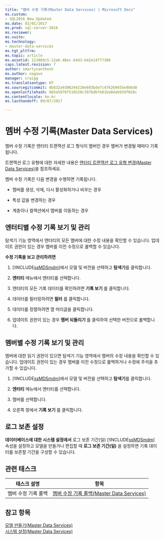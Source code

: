 ```yaml
---
title: "멤버 수정 기록(Master Data Services) | Microsoft Docs"
ms.custom:
- SQL2016_New_Updated
ms.date: 03/01/2017
ms.prod: sql-server-2016
ms.reviewer: 
ms.suite: 
ms.technology:
- master-data-services
ms.tgt_pltfrm: 
ms.topic: article
ms.assetid: 113069c5-12e6-48ec-b443-b42e14f77308
caps.latest.revision: 7
author: smartysanthosh
ms.author: nagavo
manager: craigg
ms.translationtype: HT
ms.sourcegitcommit: 0b832a9306244210e693bde7c476269455e9b6d8
ms.openlocfilehash: 665a5978f516520c397bdbfe01be84ab93df028c
ms.contentlocale: ko-kr
ms.lasthandoff: 09/07/2017

---
```

# <a name="member-revision-history-master-data-services"></a>멤버 수정 기록(Master Data Services)
  멤버 수정 기록은 엔터티 트랜잭션 로그 형식이 멤버인 경우 멤버가 변경될 때마다 기록됩니다.  
  
 트랜잭션 로그 유형에 대한 자세한 내용은 [엔터티 트랜잭션 로그 유형 변경&#40;Master Data Services&#41;](../master-data-services/change-the-entity-transaction-log-type-master-data-services.md)을 참조하세요.  
  
 멤버 수정 기록은 다음 변경을 수행하면 기록됩니다.  
  
-   멤버를 생성, 삭제, 다시 활성화하거나 비우는 경우  
  
-   특성 값을 변경하는 경우  
  
-   계층이나 컬렉션에서 멤버를 이동하는 경우  
  
## <a name="view-and-manage-revision-history-by-entity"></a>엔터티별 수정 기록 보기 및 관리  
 탐색기 기능 영역에서 엔터티의 모든 멤버에 대한 수정 내용을 확인할 수 있습니다. 업데이트 권한이 있는 경우 멤버를 이전 수정으로 롤백할 수 있습니다.  
  
 **수정 기록을 보고 관리하려면**  
  
1.  [!INCLUDE[ssMDSmdm](../includes/ssmdsmdm-md.md)]에서 모델 및 버전을 선택하고 **탐색기**를 클릭합니다.  
  
2.  **엔터티** 메뉴에서 엔터티를 선택합니다.  
  
3.  엔터티의 모든 기록 데이터를 확인하려면 **기록 보기** 를 클릭합니다.  
  
4.  데이터를 필터링하려면 **필터** 를 클릭합니다.  
  
5.  데이터를 정렬하려면 열 머리글을 클릭합니다.  
  
6.  업데이트 권한이 있는 경우 **멤버 되돌리기** 를 클릭하여 선택한 버전으로 롤백합니다.  
  
## <a name="view-and-manage-revision-history-by-member"></a>멤버별 수정 기록 보기 및 관리  
 멤버에 대한 읽기 권한이 있으면 탐색기 기능 영역에서 멤버의 수정 내용을 확인할 수 있습니다. 업데이트 권한이 있는 경우 멤버를 이전 수정으로 롤백하거나 수정에 주석을 추가할 수 있습니다.  
  
1.  [!INCLUDE[ssMDSmdm](../includes/ssmdsmdm-md.md)]에서 모델 및 버전을 선택하고 **탐색기**를 클릭합니다.  
  
2.  **엔터티** 메뉴에서 엔터티를 선택합니다.  
  
3.  멤버를 선택합니다.  
  
4.  오른쪽 창에서 **기록 보기** 를 클릭합니다.  
  
## <a name="log-retention-setting"></a>로그 보존 설정  
 **데이터베이스에 대한 시스템 설정에서** 로그 보존 기간(일) [!INCLUDE[ssMDSmdm](../includes/ssmdsmdm-md.md)] 속성을 설정하고 모델을 만들거나 편집할 때 **로그 보존 기간(일)** 을 설정하면 기록 데이터를 보존할 기간을 구성할 수 있습니다.  
  
## <a name="related-task"></a>관련 태스크  
  
|태스크 설명|항목|  
|----------------------|-----------|  
|멤버 수정 기록 롤백|[멤버 수정 기록 롤백&#40;Master Data Services&#41;](../master-data-services/rollback-member-revision-history-master-data-services.md)|  
  
## <a name="see-also"></a>참고 항목  
 [모델 만들기&#40;Master Data Services&#41;](../master-data-services/create-a-model-master-data-services.md)   
 [시스템 설정&#40;Master Data Services&#41;](../master-data-services/system-settings-master-data-services.md)  
  
  
